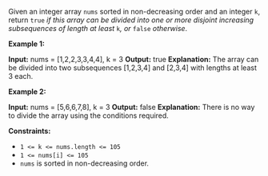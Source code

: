 Given an integer array `nums` sorted in non-decreasing order and an integer `k`, return `true` _if this array can be divided into one or more disjoint increasing subsequences of length at least_ `k`_, or_ `false` _otherwise_.

**Example 1:**

**Input:** nums = \[1,2,2,3,3,4,4\], k = 3
**Output:** true
**Explanation:** The array can be divided into two subsequences \[1,2,3,4\] and \[2,3,4\] with lengths at least 3 each.

**Example 2:**

**Input:** nums = \[5,6,6,7,8\], k = 3
**Output:** false
**Explanation:** There is no way to divide the array using the conditions required.

**Constraints:**

*   `1 <= k <= nums.length <= 105`
*   `1 <= nums[i] <= 105`
*   `nums` is sorted in non-decreasing order.